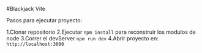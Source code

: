 #Blackjack Vite

Pasos para ejecutar proyecto:

1.Clonar repositorio
2.Ejecutar `npm install` para reconstruir los modulos de node
3.Correr el devServer `npm run dev`
4.Abrir proyecto en: `http://localhost:3000`

